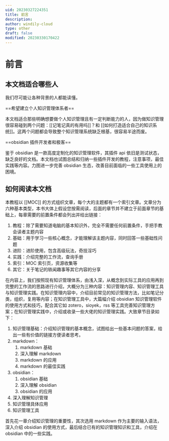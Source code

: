 ```yaml
---
uid: 20230327224351
title: 前言
description: 
author: windily-cloud
type: other
draft: false
modified: 20230330170422
---
```


# 前言

## 本文档适合哪些人

我们尽可能让各种背景的人都能读懂。

==希望建立个人知识管理体系者==

本文档适合那些明确想要做个人知识管理且有一定判断能力的人，因为做知识管理很容易碰到两个问题：[[记笔记真的有用吗]]？和 [[如何打造适合自己的知识系统]]。这两个问题都会导致整个知识管理系统缺乏根基，很容易半途而废。

==obsidian 插件开发者和极客==

鉴于 obsidian 是一款高度定制化的知识管理软件，其插件 api 依旧是测试状态，缺乏良好的文档。本文档也试图总结和归纳一些插件开发的教程，注意事项，最佳实践等内容。力图进一步完善 obsidian 生态，改善目前面临的一些工具使用上的困境。

## 如何阅读本文档

本教程以 [[MOC]] 的方式组织文章，每个大的主题都有一个索引文章。文章分为六种基本类型，本书大体上假设您按需阅读，后面的章节并不建立于前面章节的基础上，每章需要的前置条件都会列出并给出链接：

1. 教程：除了需要知道电脑的基本知识外，完全不需要任何前置条件，手把手教会读者主题内容
2. 基础：用于学习一些核心概念，才能理解该主题内容，同时回答一些基础性问题
3. 进阶：进阶使用，包含高级玩法，奇技淫巧
4. 实践：介绍完整的工作流，查询手册
5. 索引：MOC 索引页，资源收集等
6. 其它：关于笔记的轶闻趣事等其它内容的分享

在内容上，我们按照现有知识管理体系，由浅入深，从概念到实际工具的应用再到完整的工作流的思路进行介绍，大概分为三种内容：知识管理内容、知识管理工具与知识管理实践。在知识管理内容中，介绍目前常见的知识管理方法，比如笔记分类，组织，复用等内容；在知识管理工具中，大篇幅介绍 obsidian 知识管理软件的使用方式和技巧，配合其它如 zotero，sioyek，rss 等工具完善知识管理方案；在知识管理实践中，介绍或收录一些大佬的知识管理实践。大致章节目录如下：

1. 知识管理基础：介绍知识管理的基本概念，试图给出一些基本问题的答案，给出一些有价值的链接方便读者思考。
2. markdown：
    1. markdown 基础
    2. 深入理解 markdown
    3. markdown 的应用
    4. markdown 的最佳实践
3. obsidian：
    1. obsidian 基础
    2. 深入理解 obsidian
    3. obsidian 的应用
4. 深入理解知识管理
5. 知识管理具体应用
6. 知识管理工具

首先花一章介绍知识管理的重要性，其次选用 markdown 作为主要的输入语法，深入介绍 obsidian 的使用方式，最后结合已有的知识管理知识和工具，介绍在 obsidian 中的一些实践。
